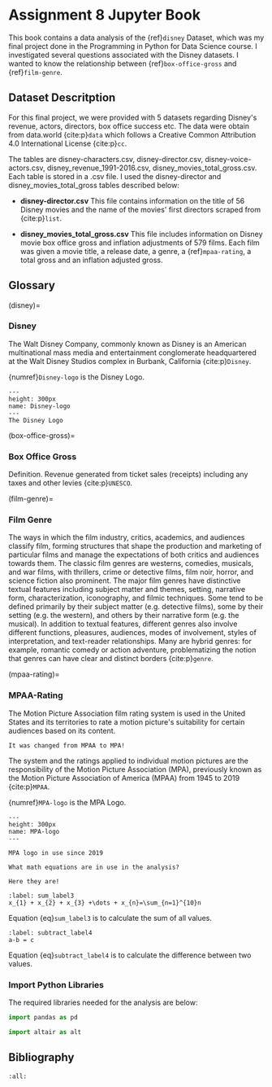 # Assignment 8 Jupyter Book
This book contains a data analysis of the {ref}`disney` Dataset, which was my final project done in the Programming in Python for Data Science course. I investigated several questions associated with the Disney datasets. I wanted to know the relationship between {ref}`box-office-gross` and {ref}`film-genre`.

## Dataset Descritption
For this final project, we were provided with 5 datasets regarding Disney's revenue, actors, directors, box office success etc. The data were obtain from data.world {cite:p}`data` which follows a Creative Common Attribution 4.0 International License {cite:p}`cc`.

The tables are disney-characters.csv, disney-director.csv, disney-voice-actors.csv, disney_revenue_1991-2016.csv, disney_movies_total_gross.csv. Each table is stored in a .csv file. I used the disney-director and disney_movies_total_gross tables described below:

* **disney-director.csv**
This file contains information on the title of 56 Disney movies and the name of the movies' first directors scraped from {cite:p}`list`.

* **disney_movies_total_gross.csv**
This file includes information on Disney movie box office gross and inflation adjustments of 579 films. Each film was given a movie title, a release date, a genre, a {ref}`mpaa-rating`, a total gross and an inflation adjusted gross.

## Glossary

(disney)=
### Disney
The Walt Disney Company, commonly known as Disney is an American multinational mass media and entertainment conglomerate headquartered at the Walt Disney Studios complex in Burbank, California {cite:p}`Disney`.

{numref}`Disney-logo` is the Disney Logo.

```{figure} https://upload.wikimedia.org/wikipedia/commons/a/a4/Disney_wordmark.svg
---
height: 300px
name: Disney-logo
---
The Disney Logo
```

(box-office-gross)=
###  Box Office Gross
Definition. Revenue generated from ticket sales (receipts) including any taxes and other levies {cite:p}`UNESCO`. 

(film-genre)=
### Film Genre
The ways in which the film industry, critics, academics, and audiences classify film, forming structures that shape the production and marketing of particular films and manage the expectations of both critics and audiences towards them. The classic film genres are westerns, comedies, musicals, and war films, with thrillers, crime or detective films, film noir, horror, and science fiction also prominent. The major film genres have distinctive textual features including subject matter and themes, setting, narrative form, characterization, iconography, and filmic techniques. Some tend to be defined primarily by their subject matter (e.g. detective films), some by their setting (e.g. the western), and others by their narrative form (e.g. the musical). In addition to textual features, different genres also involve different functions, pleasures, audiences, modes of involvement, styles of interpretation, and text-reader relationships. Many are hybrid genres: for example, romantic comedy or action adventure, problematizing the notion that genres can have clear and distinct borders {cite:p}`genre`.

(mpaa-rating)=
### MPAA-Rating
The Motion Picture Association film rating system is used in the United States and its territories to rate a motion picture's suitability for certain audiences based on its content. 

```{tip}
It was changed from MPAA to MPA!
```
The system and the ratings applied to individual motion pictures are the responsibility of the Motion Picture Association (MPA), previously known as the Motion Picture Association of America (MPAA) from 1945 to 2019 {cite:p}`MPAA`. 


{numref}`MPA-logo` is the MPA Logo.

```{figure} https://upload.wikimedia.org/wikipedia/commons/a/af/Motion_Picture_Association_logo_2019.svg
---
height: 300px
name: MPA-logo
---

MPA logo in use since 2019
```


```{margin} Did you know?
What math equations are in use in the analysis?
```

```{note}
Here they are!
```


```{math}
:label: sum_label3
x_{1} + x_{2} + x_{3} +\dots + x_{n}=\sum_{n=1}^{10}n
```

Equation {eq}`sum_label3` is to calculate the sum of all values.


```{math}
:label: subtract_label4
a-b = c
```
Equation {eq}`subtract_label4` is to calculate the difference between two values.


### Import Python Libraries

The required libraries needed for the analysis are below:

```python
import pandas as pd
```

```python
import altair as alt
```




## Bibliography

```{bibliography} references.bib
:all:
```
